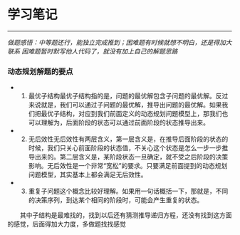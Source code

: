 # 学习笔记
***
*做题感悟：中等题还行，能独立完成推到；困难题有时候就想不明白，还是得加大联系*
*困难题暂时默写他人代码了，就没有加上自己的解题思路*

### 动态规划解题的要点
- 1. 最优子结构最优子结构指的是，问题的最优解包含子问题的最优解。反过来说就是，我们可以通过子问题的最优解，推导出问题的最优解。如果我们把最优子结构，对应到我们前面定义的动态规划问题模型上，那我们也可以理解为，后面阶段的状态可以通过前面阶段的状态推导出来。

- 2. 无后效性无后效性有两层含义，第一层含义是，在推导后面阶段的状态的时候，我们只关心前面阶段的状态值，不关心这个状态是怎么一步一步推导出来的。第二层含义是，某阶段状态一旦确定，就不受之后阶段的决策影响。无后效性是一个非常“宽松”的要求。只要满足前面提到的动态规划问题模型，其实基本上都会满足无后效性。

- 3. 重复子问题这个概念比较好理解。如果用一句话概括一下，那就是，不同的决策序列，到达某个相同的阶段时，可能会产生重复的状态。

&ensp;&ensp;&ensp;&ensp;其中子结构是最难找的，找到以后还有猜测推导递归方程，还没有找到这方面的感觉，后面得加大力度，多做题找找感觉